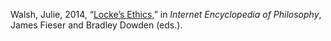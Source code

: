 Walsh, Julie, 2014, “[Locke’s Ethics](http://www.iep.utm.edu/locke-et/),” in _Internet Encyclopedia of Philosophy_, James Fieser and Bradley Dowden (eds.).